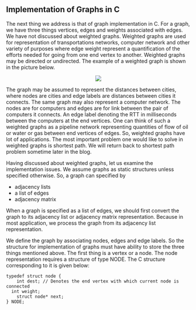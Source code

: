 ## Implementation of Graphs in C

The next thing we address is that of graph implementation in C. For a graph, we have three things
vertices, edges and weights associated with edges. We have not discussed about weighted graphs.
Weighted graphs are used for representation of transportations networks, computer network and
other variety of purposes where edge weight represent a quantification of the efforts needed for
going from one end vertex to another. Weighted graphs may be directed or undirected. The example 
of a weighted graph is shown in the picture below.
<p style="text-align:center">
  <img src="../images/weightedGraph.png">
</p>
The graph may be assumed to represent the distances between cities, where nodes are cities and 
edge labels are distances between cities it connects. The same graph may also represent a computer
network. The nodes are for computers and edges are for link between the pair of computers it
connects. An edge label denoting the RTT in milliseconds between the computers at the end vertices.
One can think of such a weighted graphs as a pipeline network representing quantities of flow of
oil or water or gas between end vertices of edges. So, weighted graphs have lot of applications. 
The most important problem one would like to solve in weighted graphs is shortest path. We will
return back to shortest path problem sometime later in the blog.

Having discussed about weighted graphs, let us examine the implementation issues. We assume graphs
as static structures unless specified otherwise. So, a graph can specified by 

- adjacency lists
- a list of edges
- adjacency matrix

When a graph is specified as a list of edges, we should first convert the graph to its adjacency
list or adjacency matrix representation. Because in most application, we process the graph from its
adjacency list representation.

We define the graph by associating nodes, edges and edge labels. So the structure for implementation
of graphs must have ability to store the three things mentioned above. The first thing is a vertex
or a node. The node representation requires a structure of type NODE. The C structure corresponding
to it is given below:

```
typedef struct node {
	int dest; // Denotes the end vertex with which current node is connected
  int weight;
	struct node* next;
} NODE;

```
